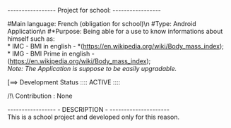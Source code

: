 -----------------  Project for school:  -----------------

#Main language: French (obligation for school)\n
#Type: Android Application\n
#*Purpose: Being able for a use to know informations about himself such as:  
	* IMC - BMI in english - 
*(https://en.wikipedia.org/wiki/Body_mass_index);  
	* IMG - BMI Prime in english - 
(https://en.wikipedia.org/wiki/Body_mass_index);  
*Note: The Application is suppose to be easily upgradable.*   

[==> Development Status :::: ACTIVE ::::   

/!\ Contribution : None  

-----------------  - DESCRIPTION - ---------------------  
This is a school project and developed only for this reason.

